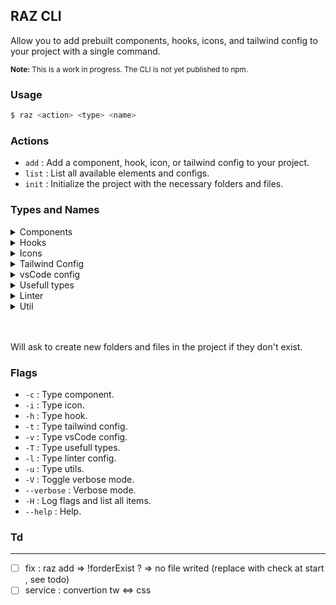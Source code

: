## RAZ CLI

Allow you to add prebuilt components, hooks, icons, and tailwind config to your project with a single command.

<small>**Note:** This is a work in progress. The CLI is not yet published to npm.</small>

### Usage

```bash
$ raz <action> <type> <name>
```

### Actions

- `add` : Add a component, hook, icon, or tailwind config to your project.
- `list` : List all available elements and configs.
- `init` : Initialize the project with the necessary folders and files.

### Types and Names

<details>
  <summary>Components</summary>
  <ul>
    <li>Button</li>
    <li>Drawer no-Js</li>
    <li>Modal no-Js</li>
  </ul>
</details>
<details>
  <summary>Hooks</summary>
  <ul>
  </ul>
</details>
<details>
  <summary>Icons</summary>
  <ul>
    <li>Icon (index file)</li>
    <li>Plus</li>
    <li>Minus</li>
    <li>ChevronRight</li>
    <li>Check</li>
    <li>Cross</li>
    <li>DotFilled</li>
    <li>Menu</li>
    <li>Search</li>
    <li>Settings</li>
    <li>SortAscLetters</li>
    <li>SortDescLetters</li>
    <li>SortAscNumbers</li>
    <li>SortDescNumbers</li>
  </ul>
</details>
<details>
  <summary>Tailwind Config</summary>
  <ul>
    <li>config</li>
    <li>input</li>
  </ul>
</details>
<details>
  <summary>vsCode config</summary>
  <ul>
    <li>config</li>
  </ul>
</details>
<details>
  <summary>Usefull types</summary>
  <ul>
    <li>index (append types)</li>
  </ul>
</details>
<details>
  <summary>Linter</summary>
  <ul>
    <li>config</li>
  </ul>
</details>
<details>
  <summary>Util</summary>
  <ul>
    <li>makefile checkpoint add commit push</li>
  </ul>
</details>

<br />
<br />

Will ask to create new folders and files in the project if they don't exist.

### Flags

- `-c` : Type component.
- `-i` : Type icon.
- `-h` : Type hook.
- `-t` : Type tailwind config.
- `-v` : Type vsCode config.
- `-T` : Type usefull types.
- `-l` : Type linter config.
- `-u` : Type utils.
- `-V` : Toggle verbose mode.
- `--verbose` : Verbose mode.
- `-H` : Log flags and list all items.
- `--help` : Help.

### Td

---

- [ ] fix : raz add => !forderExist ? => no file writed (replace with check at start , see todo)
- [ ] service : convertion tw <=> css

